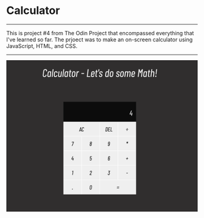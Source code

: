 # Calculator

---

This is project #4 from The Odin Project that encompassed everything that I've learned so far. The prjoect was to make an on-screen calculator using JavaScript, HTML, and CSS.

---

![alt text](calculator-screenshot.png)